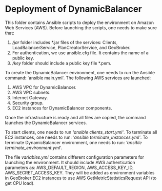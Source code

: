 # Deployment of DynamicBalancer

This folder contains Ansible scripts to deploy the environment on Amazon Web Services (AWS). Before launching the scripts, one needs to make sure that:
1. */jar* folder includes *.jar files of the services: Clients, LoadBalancerService, PlanCreatorService, and GeoBroker.
2. For authentication, we use ansible.cfg file. It contains the name of a public key. 
3. */key* folder should include a public key file *.pem.

To create the DynamicBalancer environment, one needs to run the Ansible command: 'ansible main.yml'. The following AWS services are launched:
1. AWS VPC for DynamicBalancer.
2. AWS VPC subnets.
3. Internet Gateway.
4. Security group.
5. EC2 instances for DynamicBalancer components.

Once the infrastructure is ready and all files are copied, the command launches the DynamicBalancer services. 

To start clients, one needs to run *'ansible clients_start.yml'*.
To terminate all EC2 instances, one needs to run: *'ansible terminate_instances.yml'*.
To terminate DynamicBalancer environment, one needs to run: *'ansible terminate_environment.yml'*.

The file *variables.yml* contains different configuration parameters for launching the environment. It should include AWS authentication parameters as: AWS_DEFAULT_REGION, AWS_ACCESS_KEY_ID, AWS_SECRET_ACCESS_KEY. They will be added as environment variables in GeoBroker EC2 instances to use AWS GetMetricStatisticsRequest API (to get CPU load).

 